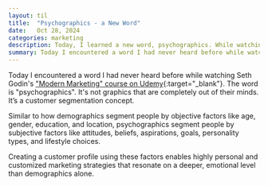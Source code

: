```yaml
---
layout: til
title:  "Psychographics - a New Word"
date:   Oct 28, 2024
categories: marketing
description: Today, I learned a new word, psychographics. While watching Seth Godin’s Modern Marketing course, I discovered that psychographics go beyond demographics by focusing on attitudes, beliefs, and lifestyle choices. This approach helps create marketing that truly connects with people on a deeper level.
summary: Today I encountered a word I had never heard before while watching Seth Godin's "Modern Marketing" course on Udemy. The word is "psychographics". It's not graphics that are completely out of their minds. It’s a customer segmentation concept... 
---
```


Today I encountered a word I had never heard before while watching Seth Godin's ["Modern Marketing" course on Udemy](https://www.udemy.com/course/modern-marketing-with-seth-godin/){:target="_blank"}. The word is "psychographics". It's not graphics that are completely out of their minds. It’s a customer segmentation concept. 

Similar to how demographics segment people by objective factors like age, gender, education, and location, psychographics segment people by subjective factors like attitudes, beliefs, aspirations, goals, personality types, and lifestyle choices. 

Creating a customer profile using these factors enables highly personal and customized marketing strategies that resonate on a deeper, emotional level than demographics alone.
